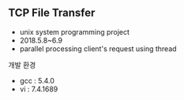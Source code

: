 ## TCP File Transfer

* unix system programming project
* 2018.5.8~6.9
* parallel processing client's request using thread

개발 환경  
* gcc : 5.4.0  
* vi : 7.4.1689

